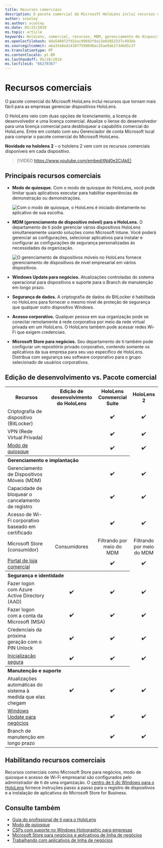 ```yaml
---
title: Recursos comerciais
description: O pacote comercial do Microsoft HoloLens inclui recursos que tornam mais fácil para as empresas gerenciar dispositivos HoloLens.  O HoloLens 2 está equipado com recursos comerciais por padrão.
author: scooley
ms.author: scooley
ms.date: 05/23/2019
ms.topic: article
keywords: HoloLens, comercial, recursos, MDM, gerenciamento de dispositivo móvel, modo de quiosque
ms.openlocfilehash: 4da540072fd32ac99692f0a13eb5852337c493bb
ms.sourcegitcommit: aba33a8ad1416f7598048ac35ae9ab1734bd5c37
ms.translationtype: MT
ms.contentlocale: pt-BR
ms.lasthandoff: 05/28/2019
ms.locfileid: "66270367"
---
```

# <a name="commercial-features"></a>Recursos comerciais

O pacote comercial do Microsoft HoloLens inclui recursos que tornam mais fácil para as empresas gerenciar dispositivos HoloLens.

O HoloLens veio com duas opções de licenciamento, a licença de desenvolvedor e uma licença comercial.  Atualize o liense do desenvolvedor para uma licença comercial para desbloquear a capabilitis comercial do HoloLens.  Entre em contato com seu Gerenciador de conta Microsoft local para comprar o pacote comercial do Microsoft HoloLens.

**Novidade no hololens 2** – o hololens 2 vem com os recursos comerciais disponíveis em cada dispositivo.

>[!VIDEO https://www.youtube.com/embed/tNd0e2CiAkE]

## <a name="key-commercial-features"></a>Principais recursos comerciais

* **Modo de quiosque.** Com o modo de quiosque do HoloLens, você pode limitar quais aplicativos executar para habilitar experiências de demonstração ou demonstrações.

  ![Com o modo de quiosque, o HoloLens é iniciado diretamente no aplicativo de sua escolha.](images/201608-kioskmode-400px.png)

* **MDM (gerenciamento de dispositivo móvel) para o HoloLens.** O departamento de ti pode gerenciar vários dispositivos HoloLens simultaneamente usando soluções como Microsoft Intune. Você poderá gerenciar as configurações, selecionar aplicativos para instalar e configurar as configurações de segurança personalizadas às necessidades da organização.

  ![O gerenciamento de dispositivos móveis no HoloLens fornece gerenciamento de dispositivos de nível empresarial em vários dispositivos.](images/201608-enterprisemanagement-400px.png)
   
* **Windows Update para negócios.** Atualizações controladas do sistema operacional para dispositivos e suporte para o Branch de manutenção em longo prazo.
* **Segurança de dados.** A criptografia de dados do BitLocker é habilitada no HoloLens para fornecer o mesmo nível de proteção de segurança que qualquer outro dispositivo Windows.
* **Acesso corporativo.** Qualquer pessoa em sua organização pode se conectar remotamente à rede corporativa por meio da rede virtual privada em um HoloLens. O HoloLens também pode acessar redes Wi-Fi que exigem credenciais.
* **Microsoft Store para negócios.** Seu departamento de ti também pode configurar um repositório privado corporativo, contendo somente os aplicativos da sua empresa para seu uso específico de HoloLens. Distribua com segurança seu software corporativo para o grupo selecionado de usuários corporativos.

## <a name="development-edition-vs-commercial-suite"></a>Edição de desenvolvimento vs. Pacote comercial

<table>
<tr>
<th>Recursos</th><th>Edição de desenvolvimento do HoloLens</th><th>HoloLens Commercial Suite</th><th>HoloLens 2</th>
</tr><tr>
<td>Criptografia de dispositivo (BitLocker)</td><td></td><td style="text-align: center;">✔️</td><td style="text-align: center;">✔️</td>
</tr><tr>
<td>VPN (Rede Virtual Privada)</td><td></td><td style="text-align: center;">✔️</td><td style="text-align: center;">✔️</td>
</tr><tr>
<td><a href="using-the-windows-device-portal.md#kiosk-mode">Modo de quiosque</a></td><td></td><td style="text-align: center;">✔️</td><td style="text-align: center;">✔️</td>
</tr><tr>
<th colspan="3" style="text-align: left;"> Gerenciamento e implantação</th>
</tr><tr>
<td>Gerenciamento de Dispositivos Móveis (MDM)</td><td style="text-align: center;"></td><td style="text-align: center;">✔️</td><td style="text-align: center;">✔️</td>
</tr><tr>
<td>Capacidade de bloquear o cancelamento de registro</td><td></td><td style="text-align: center;">✔️</td><td style="text-align: center;">✔️</td>
</tr><tr>
<td>Acesso de Wi-Fi corporativo baseado em certificado</td><td></td><td style="text-align: center;">✔️</td><td style="text-align: center;">✔️</td>
</tr><tr>
<td>Microsoft Store (consumidor)</td><td style="text-align: center;">Consumidores</td><td style="text-align: center;">Filtrando por meio do MDM</td><td style="text-align: center;">Filtrando por meio do MDM</td>
</tr><tr>
<td><a href="https://technet.microsoft.com/itpro/windows/manage/working-with-line-of-business-apps">Portal de loja comercial</a></td><td></td><td style="text-align: center;">✔️</td><td style="text-align: center;">✔️</td>
</tr><tr>
<th colspan="3" style="text-align: left;"> Segurança e identidade</th>
</tr><tr>
<td>Fazer logon com Azure Active Directory (AAD)</td><td style="text-align: center;">✔️</td><td style="text-align: center;">✔️</td><td style="text-align: center;">✔️</td>
</tr><tr>
<td>Fazer logon com a conta da Microsoft (MSA)</td><td style="text-align: center;">✔️</td><td style="text-align: center;">✔️</td><td style="text-align: center;">✔️</td>
</tr><tr>
<td>Credenciais da próxima geração com o PIN Unlock</td><td style="text-align: center;">✔️</td><td style="text-align: center;">✔️</td><td style="text-align: center;">✔️</td>
</tr><tr>
<td><a href="https://msdn.microsoft.com/windows/hardware/commercialize/manufacture/desktop/secure-boot-overview">Inicialização segura</a></td><td style="text-align: center;">✔️</td><td style="text-align: center;">✔️</td><td style="text-align: center;">✔️</td>
</tr><tr>
<th colspan="3" style="text-align: left;"> Manutenção e suporte</th>
</tr><tr>
<td>Atualizações automáticas do sistema à medida que elas chegam</td><td style="text-align: center;">✔️</td><td style="text-align: center;">✔️</td><td style="text-align: center;">✔️</td>
</tr><tr>
<td><a href="https://technet.microsoft.com/itpro/windows/plan/windows-update-for-business">Windows Update para negócios</a></td><td></td><td style="text-align: center;">✔️</td><td style="text-align: center;">✔️</td>
</tr><tr>
<td>Branch de manutenção em longo prazo</td><td></td><td style="text-align: center;">✔️</td><td style="text-align: center;">✔️</td>
</tr>
</table>



## <a name="enabling-commercial-features"></a>Habilitando recursos comerciais

Recursos comerciais como Microsoft Store para negócios, modo de quiosque e acesso de Wi-Fi empresarial são configurados pelo administrador de ti de uma organização. O [centro de ti do Windows para o HoloLens](https://docs.microsoft.com/hololens) fornece instruções passo a passo para o registro de dispositivos e a instalação de aplicativos do Microsoft Store for Business.

## <a name="see-also"></a>Consulte também
* [Guia do profissional de ti para o HoloLens](https://technet.microsoft.com/itpro/hololens/index)
* [Modo de quiosque](using-the-windows-device-portal.md#kiosk-mode)
* [CSPs com suporte no Windows Holographic para empresas](https://msdn.microsoft.com/library/windows/hardware/dn920025(v=vs.85).aspx#HoloLens)
* [Microsoft Store para negócios e aplicativos de linha de negócios](https://blogs.technet.microsoft.com/sbucci/2016/04/13/windows-store-for-business-and-line-of-business-applications/)
* [Trabalhando com aplicativos de linha de negócios](https://technet.microsoft.com/itpro/windows/manage/working-with-line-of-business-apps)
